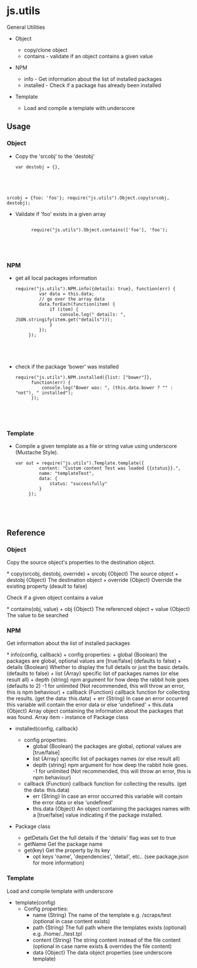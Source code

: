 js.utils
==============

<p>General Utilities</p>

* Object
    + copy/clone object
    + contains  - validate if an object contains a given value

* NPM
    + info      - Get information about the list of installed packages
    + installed - Check if a package has already been installed

* Template
    + Load and compile a template with underscore


## Usage


### Object
* Copy the 'srcobj' to the 'destobj' <br/>

    <pre><code>var destobj = {},
srcobj = {foo: 'foo'};
  require("js.utils").Object.copy(srcobj, destobj);
</code></pre>

* Validate if 'foo' exists in a given array <br/>

    <pre><code>
        require("js.utils").Object.contains(['foo'], 'foo');
</code></pre>


### NPM
* get all local packages information

    <pre><code>require("js.utils").NPM.info({details: true}, function(err) {
           var data = this.data;
           // go over the array data
           data.forEach(function(item) {
               if (item) {
                   console.log(" details: ", JSON.stringify(item.get("details")));
               }
           });
       });
</code></pre>

* check if the package 'bower' was installed
    <pre><code>require("js.utils").NPM.installed({list: ["bower"]},
        function(err) {
            console.log("Bower was: ", (this.data.bower ? "" : "not"), " installed");
        });
</code></pre>

### Template
* Compile a given template as a file or string value using underscore (Mustache Style). <br/>

    <pre><code>var out = require("js.utils").Template.template({
           content: "Custom content Test was loaded {{status}}.",
           name: "templateTest",
           data: {
               status: "successfully"
           }
       });
</code></pre>


## Reference

### Object

<p>Copy the source object's properties to the destination object.</p>
* copy(srcobj, destobj, override)
    + srcobj {Object} The source object
    + destobj {Object} The destination object
    + override {Object} Override the existing property (deault to false)


<p>Check if a given object contains a value</p>
* contains(obj, value)
    + obj {Object} The referenced object
    + value {Object} The value to be searched


### NPM

<p>Get information about the list of installed packages</p>
* info(config, callback)
    + config properties:
        + global    {Boolean}   the packages are global, optional values are [true/false] (defaults to false)
        + details   {Boolean}   Whether to display the full details or just the basic details. (defaults to false)
        + list      {Array}     specific list of packages names (or else result all)
        + depth     {string}    npm argument for how deep the rabbit hole goes (defaults to 2)
                                -1 for unlimited (Not recommended, this will throw an error, this is npm behaviour)
    + callback {Function}   callback function for collecting the results. (get the data: this.data)
        + err       {String} In case an error occurred this variable will contain the error data or else 'undefined'
        + this.data {Object}    Array object containing the information about the packages that was found.
                                Array item - instance of Package class

* installed(config, callback)
    + config properties:
        + global    {Boolean}   the packages are global, optional values are [true/false]
        + list      {Array}     specific list of packages names (or else result all)
        + depth     {string}    npm argument for how deep the rabbit hole goes.
                                -1 for unlimited (Not recommended, this will throw an error, this is npm behaviour)
    + callback {Function}       callback function for collecting the results. (get the data: this.data)
        + err       {String}    In case an error occurred this variable will contain the error data or else 'undefined'
        + this.data {Object}    An object containing the packages names with a [true/false] value indicating if the package installed.

* Package class
    + getDetails    Get the full details if the 'details' flag was set to true
    + getName       Get the package name
    + get(key)      Get the property by its key
        + opt keys  'name', 'dependencies', 'detail', etc.. (see package.json for more information)

### Template

<p>Load and compile template with underscore</p>

* template(config)
    + Config properties:
        + name     {String} The name of the template e.g. /scraps/test (optional in case content exists)
        + path     {String} The full path where the templates exists (optional) e.g. /home/../test.tpl
        + content  {String} The string content instead of the file content (optional in case name exists & overrides the file content)
        + data     {Object} The data object properties (see underscore template)
